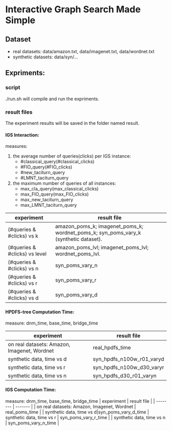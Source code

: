 # Interactive Graph Search Made Simple
## Dataset
- real datasets: data/amazon.txt, data/imagenet.txt, data/wordnet.txt
- synthetic datasets: data/syn/...
## Expriments:
### script
./run.sh will compile and run the expriments.
### result files
The experiment results will be saved in the  folder named result.
#### IGS Interaction:
measures:
1. the average number of queries(clicks) per IGS instance:
    - #classical_query(#classical_clicks)
    - #FIO_query(#FIO_clicks)
    - #new_taciturn_query
    - #LMNT_taciturn_query 
2. the maximum number of queries of all instances:
    - max_cla_query(max_classical_clicks)
    - max_FIO_query(max_FIO_clicks)
    - max_new_taciturn_query
    - max_LMNT_taciturn_query 

| experiment    | result file |
| -------- | ------- |
| (#queries & #clicks) vs k |  amazon_poms_k; imagenet_poms_k; wordnet_poms_k; syn_poms_vary_k (synthetic dataset). |
| (#queries & #clicks) vs level | amazon_poms_lvl; imagenet_poms_lvl; wordnet_poms_lvl.|
| (#queries & #clicks) vs n |  syn_poms_vary_n   |
| (#queries & #clicks) vs r |  syn_poms_vary_r   |
| (#queries & #clicks) vs d |  syn_poms_vary_d   |

#### HPDFS-tree Computation Time:
measure: dnm_time, base_time, bridge_time

| experiment    | result file |
| -------- | ------- |
| on real datasets: Amazon, Imagenet, Wordnet | real_hpdfs_time |
| synthetic data, time vs d|syn_hpdfs_n100w_r01_varyd
| synthetic data, time vs r |  syn_hpdfs_n100w_d30_varyr   |
| synthetic data, time vs n |  syn_hpdfs_d30_r01_varyn   |

#### IGS Computation Time:
measure: dnm_time, base_time, bridge_time
| experiment    | result file |
| -------- | ------- |
| on real datasets: Amazon, Imagenet, Wordnet | real_poms_time |
| synthetic data, time vs d|syn_poms_vary_d_time
| synthetic data, time vs r |  syn_poms_vary_r_time   |
| synthetic data, time vs n |  syn_poms_vary_n_time   |